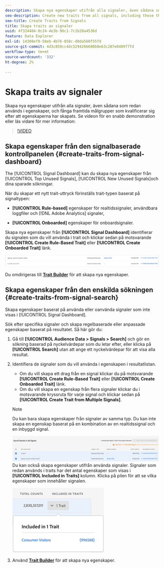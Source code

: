 ```yaml
---
description: Skapa nya egenskaper utifrån alla signaler, även sådana som redan används i egenskaper, och fånga framtida målgrupper som kvalificerar sig efter att egenskaperna har skapats.
seo-description: Create new traits from all signals, including those that are already used in traits, and capture future audiences that qualify after trait creation.
seo-title: Create Traits from Signals
title: Skapa traits av signaler
uuid: 4f324404-0c24-4e3b-96c1-7c1b28a4536d
feature: Data Explorer
exl-id: 14308ef0-58eb-4b76-858c-d0da560f55fd
source-git-commit: 4d3c859cc4dc5294286680b0e63c287e0409f7fd
workflow-type: tm+mt
source-wordcount: '332'
ht-degree: 2%

---
```


# Skapa traits av signaler

Skapa nya egenskaper utifrån alla signaler, även sådana som redan används i egenskaper, och fånga framtida målgrupper som kvalificerar sig efter att egenskaperna har skapats. Se videon för en snabb demonstration eller läs vidare för mer information:

>[!VIDEO](https://video.tv.adobe.com/v/25169/?quality=12)

## Skapa egenskaper från den signalbaserade kontrollpanelen {#create-traits-from-signal-dashboard}

The [!UICONTROL Signal Dashboard] kan du skapa nya egenskaper från [!UICONTROL Top Unused Signals], [!UICONTROL New Unused Signals]och dina sparade sökningar.

När du skapar ett nytt trait-uttryck förinställs trait-typen baserat på signaltypen:

* **[!UICONTROL Rule-based]** egenskaper för realtidssignaler, användbara loggfiler och [!DNL Adobe Analytics] signaler,

* **[!UICONTROL Onboarded]** egenskaper för onboardsignaler.

Skapa nya egenskaper från **[!UICONTROL Signal Dashboard]** identifierar du signalen som du vill använda i trait och klickar sedan på motsvarande **[!UICONTROL Create Rule-Based Trait]** eller **[!UICONTROL Create Onboarded Trait]** länk.

![](assets/signals-create-trait.png)

Du omdirigeras till **[Trait Builder](../../features/traits/about-trait-builder.md)** för att skapa nya egenskaper.

## Skapa egenskaper från den enskilda sökningen {#create-traits-from-signal-search}

Skapa egenskaper baserat på använda eller oanvända signaler som inte visas i [!UICONTROL Signal Dashboard].

Sök efter specifika signaler och skapa regelbaserade eller anpassade egenskaper baserat på resultatet. Så här gör du:

1. Gå till **[!UICONTROL Audience Data > Signals > Search]** och gör en sökning baserad på nyckelvärdepar som du letar efter, eller klicka på **[!UICONTROL Search]** utan att ange ett nyckelvärdepar för att visa alla resultat.
2. Identifiera de signaler som du vill använda i egenskapen i resultatlistan.
   * Om du vill skapa ett drag från en signal klickar du på motsvarande **[!UICONTROL Create Rule-Based Trait]** eller **[!UICONTROL Create Onboarded Trait]** länk.
   * Om du vill skapa en egenskap från flera signaler klickar du i motsvarande kryssruta för varje signal och klickar sedan på **[!UICONTROL Create Trait from Multiple Signals]**.

   >[!NOTE]
   >Du kan bara skapa egenskaper från signaler av samma typ. Du kan inte skapa en egenskap baserat på en kombination av en realtidssignal och en inbyggd signal.
   >
   > ![](assets/signals-create-trait-search.png)
   >Du kan också skapa egenskaper utifrån använda signaler. Signaler som redan används i traits har det antal egenskaper som visas i **[!UICONTROL Included in Traits]** kolumn. Klicka på pilen för att se vilka egenskaper som innehåller signalen.
   >
   >![](assets/signals-used-traits.png)

3. Använd **[Trait Builder](../../features/traits/about-trait-builder.md)** för att skapa nya egenskaper.
